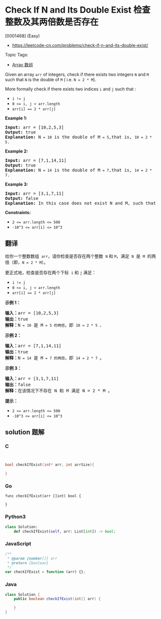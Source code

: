 # Check If N and Its Double Exist 检查整数及其两倍数是否存在

[0001468] (Easy)

- https://leetcode-cn.com/problems/check-if-n-and-its-double-exist/

Topic Tags:

- [Array 数组](https://leetcode-cn.com/tag/array/)

Given an array `arr` of integers, check if there exists two integers `N` and `M` such that `N` is the double of `M` ( i.e. `N = 2 * M`).

More formally check if there exists two indices `i` and `j` such that :

- `i != j`
- `0 <= i, j < arr.length`
- `arr[i] == 2 * arr[j]`

**Example 1:**

<pre><strong>Input:</strong> arr = [10,2,5,3]
<strong>Output:</strong> true
<strong>Explanation:</strong> N<code> = 10</code> is the double of M<code> = 5</code>,that is, <code>10 = 2 * 5</code>.
</pre>

**Example 2:**

<pre><strong>Input:</strong> arr = [7,1,14,11]
<strong>Output:</strong> true
<strong>Explanation:</strong> N<code> = 14</code> is the double of M<code> = 7</code>,that is, <code>14 = 2 * 7</code>.
</pre>

**Example 3:**

<pre><strong>Input:</strong> arr = [3,1,7,11]
<strong>Output:</strong> false
<strong>Explanation:</strong> In this case does not exist N and M, such that N = 2 * M.
</pre>

**Constraints:**

- `2 <= arr.length <= 500`
- `-10^3 <= arr[i] <= 10^3`

## 翻译

给你一个整数数组  `arr`，请你检查是否存在两个整数  `N` 和 `M`，满足  `N`  是  `M`  的两倍（即，`N = 2 * M`）。

更正式地，检查是否存在两个下标  `i` 和 `j` 满足：

- `i != j`
- `0 <= i, j < arr.length`
- `arr[i] == 2 * arr[j]`

**示例 1：**

<pre><strong>输入：</strong>arr = [10,2,5,3]
<strong>输出：</strong>true
<strong>解释：</strong>N<code> = 10</code> 是 M<code> = 5 的两倍</code>，即 <code>10 = 2 * 5 。</code>
</pre>

**示例 2：**

<pre><strong>输入：</strong>arr = [7,1,14,11]
<strong>输出：</strong>true
<strong>解释：</strong>N<code> = 14</code> 是 M<code> = 7 的两倍</code>，即 <code>14 = 2 * 7 </code>。
</pre>

**示例 3：**

<pre><strong>输入：</strong>arr = [3,1,7,11]
<strong>输出：</strong>false
<strong>解释：</strong>在该情况下不存在 N 和 M 满足 N = 2 * M 。
</pre>

**提示：**

- `2 <= arr.length <= 500`
- `-10^3 <= arr[i] <= 10^3`

## solution 题解

### C

```c


bool checkIfExist(int* arr, int arrSize){

}
```

### Go

```golang
func checkIfExist(arr []int) bool {

}
```

### Python3

```python
class Solution:
    def checkIfExist(self, arr: List[int]) -> bool:
```

### JavaScript

```javascript
/**
 * @param {number[]} arr
 * @return {boolean}
 */
var checkIfExist = function (arr) {};
```

### Java

```java
class Solution {
    public boolean checkIfExist(int[] arr) {

    }
}
```
